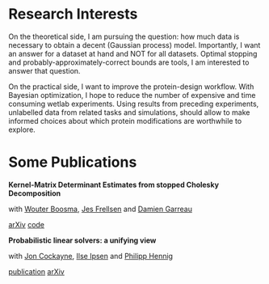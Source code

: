 # Research Interests
On the theoretical side, I am pursuing the question: how much data is necessary to obtain a decent (Gaussian process) model.
Importantly, I want an answer for a dataset at hand and NOT for all datasets. Optimal stopping and probably-approximately-correct bounds are tools, I am interested to answer that question.

On the practical side, I want to improve the protein-design workflow. With Bayesian optimization, I hope to reduce the number of expensive and time consuming wetlab experiments. Using results from preceding experiments, unlabelled data from related tasks and simulations, should allow to make informed choices about which protein modifications are worthwhile to explore.

# Some Publications

**Kernel-Matrix Determinant Estimates from stopped Cholesky Decomposition** 

with [Wouter Boosma](https://ku-bioml.github.io), [Jes Frellsen](https://frellsen.org/) and [Damien Garreau](https://sites.google.com/view/damien-garreau/) 

[arXiv](https://arxiv.org/abs/2107.10587) [code](https://github.com/SimonBartels/pac_kernel_matrix_determinant_estimation)



**Probabilistic linear solvers: a unifying view** 

with [Jon Cockayne](http://www.joncockayne.com/), [Ilse Ipsen](https://ipsen.math.ncsu.edu/) and [Philipp Hennig](https://uni-tuebingen.de/en/fakultaeten/mathematisch-naturwissenschaftliche-fakultaet/fachbereiche/informatik/lehrstuehle/methods-of-machine-learning/start/)

[publication](https://link.springer.com/article/10.1007/s11222-019-09897-7) [arXiv](https://arxiv.org/abs/1810.03398)
